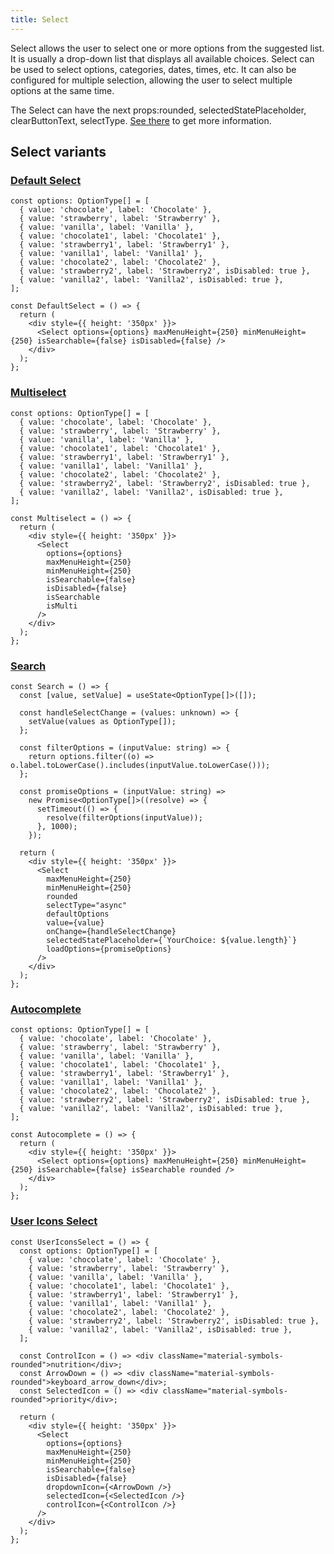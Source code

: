 ```yaml
---
title: Select
---
```


Select allows the user to select one or more options from the suggested list. It is usually a drop-down list that displays all available choices. Select can be used to select options, categories, dates, times, etc. It can also be configured for multiple selection, allowing the user to select multiple options at the same time.

The Select can have the next props:rounded, selectedStatePlaceholder, clearButtonText, selectType. [See there](/storybook/?path=/docs/core-select--docs) to get more information.

## Select variants

### [Default Select](/storybook/?path=/story/core-select--default-select)

```tsx
const options: OptionType[] = [
  { value: 'chocolate', label: 'Chocolate' },
  { value: 'strawberry', label: 'Strawberry' },
  { value: 'vanilla', label: 'Vanilla' },
  { value: 'chocolate1', label: 'Chocolate1' },
  { value: 'strawberry1', label: 'Strawberry1' },
  { value: 'vanilla1', label: 'Vanilla1' },
  { value: 'chocolate2', label: 'Chocolate2' },
  { value: 'strawberry2', label: 'Strawberry2', isDisabled: true },
  { value: 'vanilla2', label: 'Vanilla2', isDisabled: true },
];

const DefaultSelect = () => {
  return (
    <div style={{ height: '350px' }}>
      <Select options={options} maxMenuHeight={250} minMenuHeight={250} isSearchable={false} isDisabled={false} />
    </div>
  );
};
```

### [Multiselect](/storybook/?path=/story/core-select--multiselect)

```tsx
const options: OptionType[] = [
  { value: 'chocolate', label: 'Chocolate' },
  { value: 'strawberry', label: 'Strawberry' },
  { value: 'vanilla', label: 'Vanilla' },
  { value: 'chocolate1', label: 'Chocolate1' },
  { value: 'strawberry1', label: 'Strawberry1' },
  { value: 'vanilla1', label: 'Vanilla1' },
  { value: 'chocolate2', label: 'Chocolate2' },
  { value: 'strawberry2', label: 'Strawberry2', isDisabled: true },
  { value: 'vanilla2', label: 'Vanilla2', isDisabled: true },
];

const Multiselect = () => {
  return (
    <div style={{ height: '350px' }}>
      <Select
        options={options}
        maxMenuHeight={250}
        minMenuHeight={250}
        isSearchable={false}
        isDisabled={false}
        isSearchable
        isMulti
      />
    </div>
  );
};
```

### [Search](/storybook/?path=/story/core-select--search)

```tsx
const Search = () => {
  const [value, setValue] = useState<OptionType[]>([]);

  const handleSelectChange = (values: unknown) => {
    setValue(values as OptionType[]);
  };

  const filterOptions = (inputValue: string) => {
    return options.filter((o) => o.label.toLowerCase().includes(inputValue.toLowerCase()));
  };

  const promiseOptions = (inputValue: string) =>
    new Promise<OptionType[]>((resolve) => {
      setTimeout(() => {
        resolve(filterOptions(inputValue));
      }, 1000);
    });

  return (
    <div style={{ height: '350px' }}>
      <Select
        maxMenuHeight={250}
        minMenuHeight={250}
        rounded
        selectType="async"
        defaultOptions
        value={value}
        onChange={handleSelectChange}
        selectedStatePlaceholder={`YourChoice: ${value.length}`}
        loadOptions={promiseOptions}
      />
    </div>
  );
};
```

### [Autocomplete](/storybook/?path=/story/core-select--autocomplete)

```tsx
const options: OptionType[] = [
  { value: 'chocolate', label: 'Chocolate' },
  { value: 'strawberry', label: 'Strawberry' },
  { value: 'vanilla', label: 'Vanilla' },
  { value: 'chocolate1', label: 'Chocolate1' },
  { value: 'strawberry1', label: 'Strawberry1' },
  { value: 'vanilla1', label: 'Vanilla1' },
  { value: 'chocolate2', label: 'Chocolate2' },
  { value: 'strawberry2', label: 'Strawberry2', isDisabled: true },
  { value: 'vanilla2', label: 'Vanilla2', isDisabled: true },
];

const Autocomplete = () => {
  return (
    <div style={{ height: '350px' }}>
      <Select options={options} maxMenuHeight={250} minMenuHeight={250} isSearchable={false} isSearchable rounded />
    </div>
  );
};
```

### [User Icons Select](/storybook/?path=/story/core-select--user-icons-select)

```tsx
const UserIconsSelect = () => {
  const options: OptionType[] = [
    { value: 'chocolate', label: 'Chocolate' },
    { value: 'strawberry', label: 'Strawberry' },
    { value: 'vanilla', label: 'Vanilla' },
    { value: 'chocolate1', label: 'Chocolate1' },
    { value: 'strawberry1', label: 'Strawberry1' },
    { value: 'vanilla1', label: 'Vanilla1' },
    { value: 'chocolate2', label: 'Chocolate2' },
    { value: 'strawberry2', label: 'Strawberry2', isDisabled: true },
    { value: 'vanilla2', label: 'Vanilla2', isDisabled: true },
  ];

  const ControlIcon = () => <div className="material-symbols-rounded">nutrition</div>;
  const ArrowDown = () => <div className="material-symbols-rounded">keyboard_arrow_down</div>;
  const SelectedIcon = () => <div className="material-symbols-rounded">priority</div>;

  return (
    <div style={{ height: '350px' }}>
      <Select
        options={options}
        maxMenuHeight={250}
        minMenuHeight={250}
        isSearchable={false}
        isDisabled={false}
        dropdownIcon={<ArrowDown />}
        selectedIcon={<SelectedIcon />}
        controlIcon={<ControlIcon />}
      />
    </div>
  );
};
```

